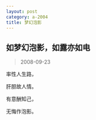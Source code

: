 ```yaml
---
layout: post
category: a-2004
title: 梦幻泡影
---
```


## 如梦幻泡影，如露亦如电 ##

> 2008-09-23

率性人生路，

肝胆故人情。

有意酬知己，

无悔作泡影。
